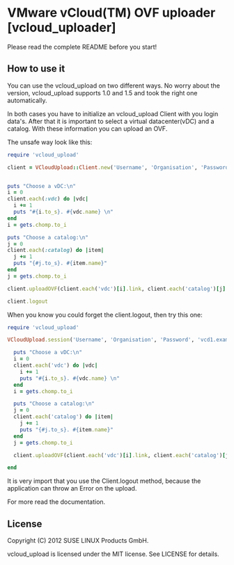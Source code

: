 VMware vCloud(TM) OVF uploader [vcloud_uploader]
===============================================

Please read the complete README before you start!

How to use it
--------------

You can use the vcloud_upload on two different ways. No worry about the version, vcloud_upload supports 1.0 and 1.5 and took the right one automatically.

In both cases you have to initialize an vcloud_upload Client with you login data's. After that it is important to select a virtual datacenter(vDC) and a catalog. With these information you can upload an OVF.

The unsafe way look like this:

```ruby
require 'vcloud_upload'

client = VCloudUpload::Client.new('Username', 'Organisation', 'Password', 'vcd1.examplehost.com')


puts "Choose a vDC:\n"
i = 0
client.each(:vdc) do |vdc|
  i += 1
  puts "#{i.to_s}. #{vdc.name} \n"
end
i = gets.chomp.to_i

puts "Choose a catalog:\n"
j = 0
client.each(:catalog) do |item|
  j += 1
  puts "{#j.to_s}. #{item.name}"
end
j = gets.chomp.to_i

client.uploadOVF(client.each('vdc')[i].link, client.each('catalog')[j].link, 'Name of your VM', 'OVFFilename', 'path/to/the/ovf', 'a random description')

client.logout
```

When you know you could forget the client.logout, then try this one:

```ruby
require 'vcloud_upload'

VCloudUpload.session('Username', 'Organisation', 'Password', 'vcd1.examplehost.com') do |client|

  puts "Choose a vDC:\n"
  i = 0
  client.each('vdc') do |vdc|
    i += 1
    puts "#{i.to_s}. #{vdc.name} \n"
  end
  i = gets.chomp.to_i

  puts "Choose a catalog:\n"
  j = 0
  client.each('catalog') do |item|
    j += 1
    puts "{#j.to_s}. #{item.name}"
  end
  j = gets.chomp.to_i

  client.uploadOVF(client.each('vdc')[i].link, client.each('catalog')[j].link, 'Name of your VM', 'OVFFilename', 'path/to/the/ovf', 'a random description')

end
```

It is very import that you use the Client.logout method, because the application can throw an Error on the upload.

For more read the documentation.

License
-------

Copyright (C) 2012 SUSE LINUX Products GmbH.

vcloud_upload is licensed under the MIT license. See LICENSE for details.
